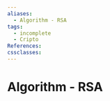 ```yaml
---
aliases:
  - Algorithm - RSA
tags:
  - incomplete
  - Cripto
References: 
cssclasses:
---
```

# Algorithm - RSA

